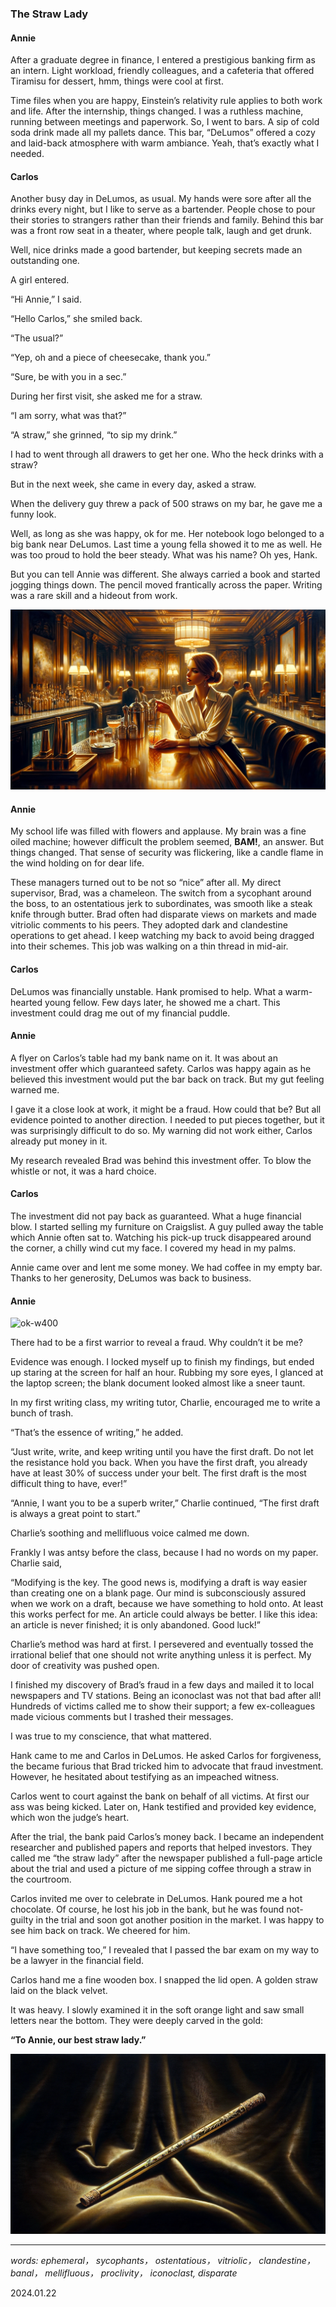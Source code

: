 
### The Straw Lady

#### Annie

After a graduate degree in finance, I entered a prestigious banking firm as an intern. Light workload, friendly colleagues, and a cafeteria that offered Tiramisu for dessert, hmm, things were cool at first.

Time files when you are happy, Einstein’s relativity rule applies to both work and life. After the internship, things changed. I was a ruthless machine, running between meetings and paperwork. 
So, I went to bars. A sip of cold soda drink made all my pallets dance. This bar, “DeLumos” offered a cozy and laid-back atmosphere with warm ambiance. Yeah, that’s exactly what I needed.

####  Carlos

Another busy day in DeLumos, as usual. My hands were sore after all the drinks every night, but I like to serve as a bartender. People chose to pour their stories to strangers rather than their friends and family. Behind this bar was a front row seat in a theater, where people talk, laugh and get drunk.

Well, nice drinks made a good bartender, but keeping secrets made an outstanding one. 

A girl entered.

“Hi Annie,” I said.

“Hello Carlos,” she smiled back. 

“The usual?”

“Yep, oh and a piece of cheesecake, thank you.”

“Sure, be with you in a sec.”

During her first visit, she asked me for a straw.

“I am sorry, what was that?” 

“A straw,” she grinned, “to sip my drink.”

I had to went through all drawers to get her one. Who the heck drinks with a straw?

But in the next week, she came in every day, asked a straw. 

When the delivery guy threw a pack of 500 straws on my bar, he gave me a funny look.

Well, as long as she was happy, ok for me. Her notebook logo belonged to a big bank near DeLumos. Last time a young fella showed it to me as well. He was too proud to hold the beer steady. What was his name? Oh yes, Hank.

But you can tell Annie was different. She always carried a book and started jogging things down. The pencil moved frantically across the paper. Writing was a rare skill and a hideout from work.

![ok-w400](images/Annie3.png)

#### Annie

My school life was filled with flowers and applause. My brain was a fine oiled machine; however difficult the problem seemed, **BAM!**, an answer. But things changed. That sense of security was flickering, like a candle flame in the wind holding on for dear life.

These managers turned out to be not so “nice” after all. My direct supervisor, Brad, was a chameleon. The switch from a sycophant around the boss, to an ostentatious jerk to subordinates, was smooth like a steak knife through butter.
Brad often had disparate views on markets and made vitriolic comments to his peers. They adopted dark and clandestine operations to get ahead. I keep watching my back to avoid being dragged into their schemes. This job was walking on a thin thread in mid-air.

#### Carlos

DeLumos was financially unstable. Hank promised to help. What a warm-hearted young fellow. Few days later, he showed me a chart. This investment could drag me out of my financial puddle. 

#### Annie 

A flyer on Carlos’s table had my bank name on it. It was about an investment offer which guaranteed safety. Carlos was happy again as he believed this investment would put the bar back on track. But my gut feeling warned me. 

I gave it a close look at work, it might be a fraud. How could that be? But all evidence pointed to another direction. I needed to put pieces together, but it was surprisingly difficult to do so. My warning did not work either, Carlos already put money in it.

My research revealed Brad was behind this investment offer. To blow the whistle or not, it was a hard choice.

#### Carlos
 
The investment did not pay back as guaranteed. What a huge financial blow. I started selling my furniture on Craigslist. A guy pulled away the table which Annie often sat to. Watching his pick-up truck disappeared around the corner, a chilly wind cut my face. I covered my head in my palms.

Annie came over and lent me some money. We had coffee in my empty bar. Thanks to her generosity, DeLumos was back to business.

#### Annie

![ok-w400](images/Annie.png)

There had to be a first warrior to reveal a fraud. Why couldn’t it be me?

Evidence was enough. I locked myself up to finish my findings, but ended up staring at the screen for half an hour. Rubbing my sore eyes, I glanced at the laptop screen; the blank document looked almost like a sneer taunt. 

In my first writing class, my writing tutor, Charlie, encouraged me to write a bunch of trash.

“That’s the essence of writing,” he added.

“Just write, write, and keep writing until you have the first draft. Do not let the resistance hold you back. When you have the first draft, you already have at least 30% of success under your belt. The first draft is the most difficult thing to have, ever!”

“Annie, I want you to be a superb writer,” Charlie continued, “The first draft is always a great point to start.”

Charlie’s soothing and mellifluous voice calmed me down. 

Frankly I was antsy before the class, because I had no words on my paper. Charlie said,

“Modifying is the key. The good news is, modifying a draft is way easier than creating one on a blank page. Our mind is subconsciously assured when we work on a draft, because we have something to hold onto. At least this works perfect for me. An article could always be better. I like this idea: an article is never finished; it is only abandoned. Good luck!”

Charlie’s method was hard at first. I persevered and eventually tossed the irrational belief that one should not write anything unless it is perfect. My door of creativity was pushed open.

I finished my discovery of Brad’s fraud in a few days and mailed it to local newspapers and TV stations. Being an iconoclast was not that bad after all! Hundreds of victims called me to show their support; a few ex-colleagues made vicious comments but I trashed their messages. 

I was true to my conscience, that what mattered.

Hank came to me and Carlos in DeLumos. He asked Carlos for forgiveness, the became furious that Brad tricked him to advocate that fraud investment. However, he hesitated about testifying as an impeached witness.

Carlos went to court against the bank on behalf of all victims. At first our ass was being kicked. Later on, Hank testified and provided key evidence, which won the judge’s heart.

After the trial, the bank paid Carlos’s money back. I became an independent researcher and published papers and reports that helped investors. They called me “the straw lady” after the newspaper published a full-page article about the trial and used a picture of me sipping coffee through a straw in the courtroom.

Carlos invited me over to celebrate in DeLumos. Hank poured me a hot chocolate. Of course, he lost his job in the bank, but he was found not-guilty in the trial and soon got another position in the market. I was happy to see him back on track. We cheered for him.

“I have something too,” I revealed that I passed the bar exam on my way to be a lawyer in the financial field.

Carlos hand me a fine wooden box. I snapped the lid open. A golden straw laid on the black velvet. 

It was heavy. I slowly examined it in the soft orange light and saw small letters near the bottom. They were deeply carved in the gold:

**“To Annie, our best straw lady.”**

![ok-w400](images/Straw.png)

---

*words: ephemeral， sycophants， ostentatious， vitriolic， clandestine， banal， mellifluous， proclivity， iconoclast, disparate* 

2024.01.22
